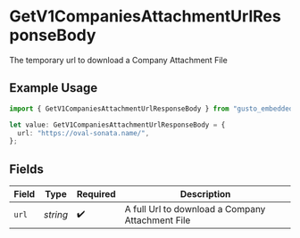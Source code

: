 # GetV1CompaniesAttachmentUrlResponseBody

The temporary url to download a Company Attachment File

## Example Usage

```typescript
import { GetV1CompaniesAttachmentUrlResponseBody } from "gusto_embedded/models/operations";

let value: GetV1CompaniesAttachmentUrlResponseBody = {
  url: "https://oval-sonata.name/",
};
```

## Fields

| Field                                            | Type                                             | Required                                         | Description                                      |
| ------------------------------------------------ | ------------------------------------------------ | ------------------------------------------------ | ------------------------------------------------ |
| `url`                                            | *string*                                         | :heavy_check_mark:                               | A full Url to download a Company Attachment File |